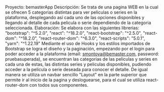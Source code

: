 Proyecto: 
bemasterApp
Descripción: 
Se trata de una pagina WEB en la cual se ofrecen 5 categorias distintas para ver peliculas o series en la plataforma, desplegando así cada uno de las opciones disponibles y llegando al detalle de cada pelicula o serie dependiendo de la categoria seleccionada.
Elaboración:
Se elabora con las siguientes librerias:
    "bootstrap": "^5.2.0",
    "react": "^18.2.0",
    "react-bootstrap": "^2.5.0",
    "react-dom": "^18.2.0",
    "react-router-dom": "^6.3.0",
    "react-scripts": "5.0.1",
    "yarn": "^1.22.19"
Mediante el uso de Hooks y los estilos importados de Bootstrap se logra el diseño y la paginación, empezando por el login para poder acceder a la plataforma
(email: smontoya@bemaster.com, password: pruebasuperada), se encuentran las categorias de las peliculas y series en cada una de estas, las distintas series y peliculas disponibles, pudiendo acceder a la pelicula o serie deseada para conocer el detalle. De igual manera se utiliza un navbar sencillo "Layout" en la parte superior que permite ir al inicio de la pagina y desloguearse, para el cual se utiliza react-router-dom con todos sus componentes.
